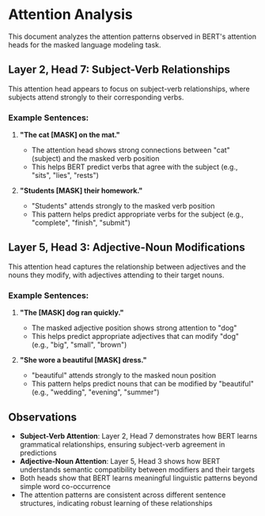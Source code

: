 # Attention Analysis

This document analyzes the attention patterns observed in BERT's attention heads for the masked language modeling task.

## Layer 2, Head 7: Subject-Verb Relationships

This attention head appears to focus on subject-verb relationships, where subjects attend strongly to their corresponding verbs.

### Example Sentences:

1. **"The cat [MASK] on the mat."**
   - The attention head shows strong connections between "cat" (subject) and the masked verb position
   - This helps BERT predict verbs that agree with the subject (e.g., "sits", "lies", "rests")

2. **"Students [MASK] their homework."**
   - "Students" attends strongly to the masked verb position
   - This pattern helps predict appropriate verbs for the subject (e.g., "complete", "finish", "submit")

## Layer 5, Head 3: Adjective-Noun Modifications

This attention head captures the relationship between adjectives and the nouns they modify, with adjectives attending to their target nouns.

### Example Sentences:

1. **"The [MASK] dog ran quickly."**
   - The masked adjective position shows strong attention to "dog"
   - This helps predict appropriate adjectives that can modify "dog" (e.g., "big", "small", "brown")

2. **"She wore a beautiful [MASK] dress."**
   - "beautiful" attends strongly to the masked noun position
   - This pattern helps predict nouns that can be modified by "beautiful" (e.g., "wedding", "evening", "summer")

## Observations

- **Subject-Verb Attention**: Layer 2, Head 7 demonstrates how BERT learns grammatical relationships, ensuring subject-verb agreement in predictions
- **Adjective-Noun Attention**: Layer 5, Head 3 shows how BERT understands semantic compatibility between modifiers and their targets
- Both heads show that BERT learns meaningful linguistic patterns beyond simple word co-occurrence
- The attention patterns are consistent across different sentence structures, indicating robust learning of these relationships